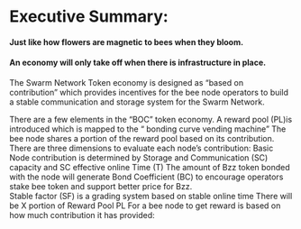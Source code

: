 # Executive Summary: 


#### Just like how flowers are magnetic to bees when they bloom.
#### An economy will only take off when there is infrastructure in place.  

The Swarm Network Token economy is designed as “based on contribution” which provides incentives for the bee node operators to build a stable communication and storage system for the Swarm Network. 

There are a few elements in the “BOC” token economy. 
A reward pool (PL)is introduced which is mapped to the “ bonding curve vending machine” 
The bee node shares a portion of the reward pool based on its contribution.
There are three dimensions to evaluate each node’s contribution:
Basic Node contribution is determined by Storage and Communication (SC) capacity and SC effective online Time (T)
The amount of Bzz token bonded with the node will generate Bond Coefficient (BC) to encourage operators stake bee token and support better price for Bzz.   
Stable factor (SF) is a grading system based on stable online time
There will be X portion of Reward Pool PL
For a bee node to get reward is based on how much contribution it has provided:   

